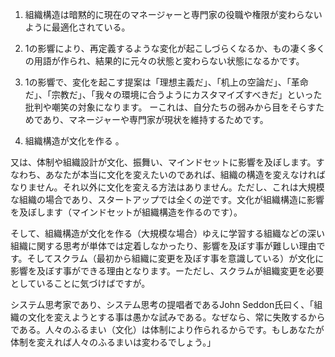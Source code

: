 1. 組織構造は暗黙的に現在のマネージャーと専門家の役職や権限が変わらないように最適化されている。

1. 1の影響により、再定義するような変化が起こしづらくなるか、もの凄く多くの用語が作られ、結果的に元々の状態と変わらない状態になるかです。 

1. 1の影響で、変化を起こす提案は「理想主義だ」、「机上の空論だ」、「革命だ」、「宗教だ」、「我々の環境に合うようにカスタマイズすべきだ」といった批判や嘲笑の対象になります。 ーこれは、自分たちの弱みから目をそらすためであり、マネージャーや専門家が現状を維持するためです。 
1. 組織構造が文化を作る 。

又は、体制や組織設計が文化、振舞い、マインドセットに影響を及ぼします。すなわち、あなたが本当に文化を変えたいのであれば、組織の構造を変えなければなりません。それ以外に文化を変える方法はありません。ただし、これは大規模な組織の場合であり、スタートアップでは全くの逆です。文化が組織構造に影響を及ぼします（マインドセットが組織構造を作るのです）。

そして、組織構造が文化を作る（大規模な場合）ゆえに学習する組織などの深い組織に関する思考が単体では定着しなかったり、影響を及ぼす事が難しい理由です。そしてスクラム（最初から組織に変更を及ぼす事を意識している）が文化に影響を及ぼす事ができる理由となります。ーただし、スクラムが組織変更を必要としていることに気づけばですが。

システム思考家であり、システム思考の提唱者であるJohn Seddon氏曰く、「組織の文化を変えようとする事は愚かな試みである。なぜなら、常に失敗するからである。人々のふるまい（文化）は体制により作られるからです。もしあなたが体制を変えれば人々のふるまいは変わるでしょう。」
